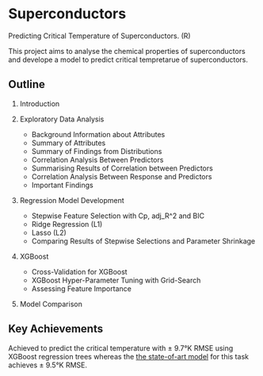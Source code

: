 # Superconductors
Predicting Critical Temperature of Superconductors. (R)

This project aims to analyse the chemical properties of superconductors and develope a model to predict critical tempretarue of superconductors.

## Outline

1. Introduction

2. Exploratory Data Analysis
    * Background Information about Attributes
    * Summary of Attributes
    * Summary of Findings from Distributions
    * Correlation Analysis Between Predictors
    * Summarising Results of Correlation between Predictors
    * Correlation Analysis Between Response and Predictors
    * Important Findings

3. Regression Model Development
    * Stepwise Feature Selection with Cp, adj_R^2 and BIC
    * Ridge Regression (L1)
    * Lasso (L2)
    * Comparing Results of Stepwise Selections and Parameter Shrinkage

4. XGBoost 
    * Cross-Validation for XGBoost
    * XGBoost Hyper-Parameter Tuning with Grid-Search
    * Assessing Feature Importance

5. Model Comparison


## Key Achievements
Achieved to predict the critical temperature with ± 9.7°K RMSE using XGBoost regression trees
whereas the <a href="https://arxiv.org/pdf/1803.10260.pdf" target="_blank">the state-of-art model</a> for this task achieves ± 9.5°K RMSE.
